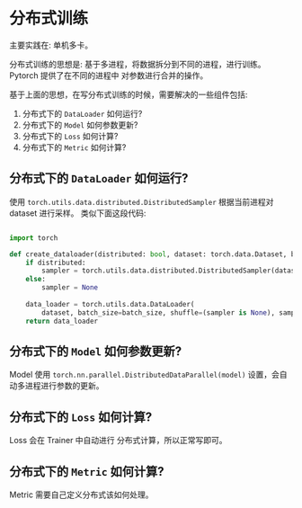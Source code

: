 # 分布式训练

主要实践在: 单机多卡。

分布式训练的思想是: 基于多进程，将数据拆分到不同的进程，进行训练。Pytorch 提供了在不同的进程中
对参数进行合并的操作。

基于上面的思想，在写分布式训练的时候，需要解决的一些组件包括:

1. 分布式下的 `DataLoader` 如何运行?
2. 分布式下的 `Model` 如何参数更新?
3. 分布式下的 `Loss` 如何计算?
4. 分布式下的 `Metric` 如何计算?

## 分布式下的 `DataLoader` 如何运行?

使用 `torch.utils.data.distributed.DistributedSampler` 根据当前进程对 dataset 进行采样。
类似下面这段代码:

```python

import torch

def create_dataloader(distributed: bool, dataset: torch.data.Dataset, batch_size: int):
    if distributed:
        sampler = torch.utils.data.distributed.DistributedSampler(dataset)
    else:
        sampler = None
    
    data_loader = torch.utils.data.DataLoader(
        dataset, batch_size=batch_size, shuffle=(sampler is None), sampler=sampler)
    return data_loader
```


## 分布式下的 `Model` 如何参数更新?
Model 使用 `torch.nn.parallel.DistributedDataParallel(model)` 设置，会自动多进程进行参数的更新。

## 分布式下的 `Loss` 如何计算?
Loss 会在 Trainer 中自动进行 分布式计算，所以正常写即可。
## 分布式下的 `Metric` 如何计算?

Metric 需要自己定义分布式该如何处理。